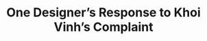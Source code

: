 ---
categories: writing
layout: writing

title: One Designer’s Response to Khoi Vinh’s Complaint
description: This is the description

original_source: Medium
original_link: https://medium.com/@brandon.dorn/one-designers-response-to-khoi-vinh-s-complaint-3f1325d439de

---